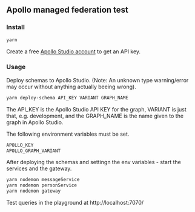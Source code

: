 ## Apollo managed federation test

### Install

```bash
yarn
```

Create a free [Apollo Studio account](https://studio.apollographql.com/login) to get an API key. 

### Usage

Deploy schemas to Apollo Studio. (Note: An unknown type warning/error may occur without anything actually beeing wrong).

```bash
yarn deploy-schema API_KEY VARIANT GRAPH_NAME
```

The API_KEY is the Apollo Studio API KEY for the graph, VARIANT is just that, e.g. development, and the GRAPH_NAME is the
name given to the graph in Apollo Studio.

The following environment variables must be set.
```bash
APOLLO_KEY
APOLLO_GRAPH_VARIANT
```

After deploying the schemas and settingn the env variables - start the services and the gateway.

```bash
yarn nodemon messageService
yarn nodemon personService
yarn nodemon gateway

```

Test queries in the playground at http://localhost:7070/